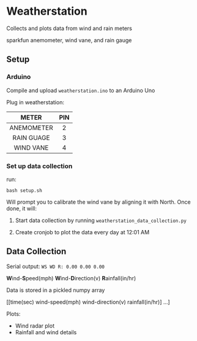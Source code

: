 # Weatherstation

Collects and plots data from wind and rain meters

sparkfun anemometer, wind vane, and rain gauge

## Setup

### Arduino

Compile and upload `weatherstation.ino` to an Arduino Uno

Plug in weatherstation:

| METER | PIN |
| :---: | :---: |
| ANEMOMETER | 2 |
| RAIN GUAGE | 3 |
| WIND VANE | 4 |

### Set up data collection
run:

`bash setup.sh`

Will prompt you to calibrate the wind vane by aligning it with North.
Once done, it will:

1. Start data collection by running `weatherstation_data_collection.py`

2. Create cronjob to plot the data every day at 12:01 AM

## Data Collection

Serial output: `WS WD R: 0.00 0.00 0.00`

**W**ind-**S**peed(mph) **W**ind-**D**irection(v) **R**ainfall(in/hr)

Data is stored in a pickled numpy array

[[time(sec) wind-speed(mph) wind-direction(v) rainfall(in/hr)] ...]

Plots:

* Wind radar plot
* Rainfall and wind details
